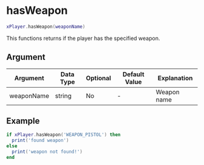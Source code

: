 # hasWeapon

```lua
xPlayer.hasWeapon(weaponName)
```

This functions returns if the player has the specified weapon.

## Argument

| Argument   | Data Type | Optional | Default Value | Explanation |
| ---------- | --------- | -------- | ------------- | ----------- |
| weaponName | string    | No       | -             | Weapon name |

## Example

```lua
if xPlayer.hasWeapon('WEAPON_PISTOL') then
  print('found weapon')
else
  print('weapon not found!')
end
```
